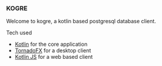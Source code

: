 ### KOGRE

Welcome to kogre, a kotlin based postgresql database client. 

Tech used
- [Kotlin](https://kotlinlang.org/) for the core application
- [TornadoFX](https://github.com/edvin/tornadofx) for a desktop client
- [Kotlin JS](https://kotlinlang.org/docs/reference/js-overview.html) for a web based client